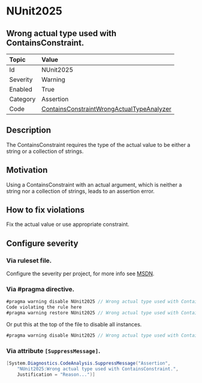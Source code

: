 # NUnit2025

## Wrong actual type used with ContainsConstraint.

| Topic    | Value
| :--      | :--
| Id       | NUnit2025
| Severity | Warning
| Enabled  | True
| Category | Assertion
| Code     | [ContainsConstraintWrongActualTypeAnalyzer](https://github.com/nunit/nunit.analyzers/blob/master/src/nunit.analyzers/ContainsConstraintWrongActualType/ContainsConstraintWrongActualTypeAnalyzer.cs)

## Description

The ContainsConstraint requires the type of the actual value to be either a string or a collection of strings.

## Motivation

Using a ContainsConstraint with an actual argument, which is neither a string nor a collection of strings, leads to an assertion error.

## How to fix violations

Fix the actual value or use appropriate constraint.

<!-- start generated config severity -->
## Configure severity

### Via ruleset file.

Configure the severity per project, for more info see [MSDN](https://msdn.microsoft.com/en-us/library/dd264949.aspx).

### Via #pragma directive.

```csharp
#pragma warning disable NUnit2025 // Wrong actual type used with ContainsConstraint.
Code violating the rule here
#pragma warning restore NUnit2025 // Wrong actual type used with ContainsConstraint.
```

Or put this at the top of the file to disable all instances.

```csharp
#pragma warning disable NUnit2025 // Wrong actual type used with ContainsConstraint.
```

### Via attribute `[SuppressMessage]`.

```csharp
[System.Diagnostics.CodeAnalysis.SuppressMessage("Assertion",
    "NUnit2025:Wrong actual type used with ContainsConstraint.",
    Justification = "Reason...")]
```
<!-- end generated config severity -->
